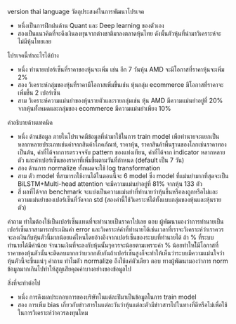 version thai language
วัตถุประสงค์ในการพัฒนาโปรเจค
- หนึ่งเป็นการฝึกฝนด้าน Quant และ Deep learning ของตัวเอง
- สองเป็นแนวคิดที่จะดึงเงินลงทุนจากต่างชาติมาลงตลาดหุ้นไทย ดังนั้นตัวหุ้นที่นำมาวิเคราะห์จะไม่มีหุ้นไทยเลย

โปรเจคนี้ทำอะไรได้บ้าง
- หนึ่ง ทำนายเปอร์เซ็นที่ราคาของหุ้นจะเพิ่ม เช่น อีก 7 วันหุ้น AMD จะมีโอกาสที่ราคาหุ้นจะเพิ่ม 2%
- สอง วิเคราะห์กลุ่มของหุ้นที่ราคามีโอกาสเพิ่มขึ้นเช่น หุ้นกลุ่ม ecommerce มีโอกาสที่ราคาจะเพิ่มขึ้น 2 เปอร์เซ็น
- สาม วิเคราะห์ความแม่นยำของหุ้นรายตัวและรายกลุ่มเช่น หุ้น AMD มีความแม่นยำอยู่ที่ 20% จากหุ้นทั้งหมดและกลุ่มของ ecommerce มีความแม่นยำเพียง 10%

คำอธิบายด้านเทคนิค 
- หนึ่ง ด้านข้อมูล ภายในโปรเจคมีข้อมูลที่นำมาใช้ในการ train model เพือทำนายจะแยกเป็นหลากหลายประเภทเช่นค่าจากสินค้าโภคภัณฑ์, ราคาหุ้น, ราคาสินค้าพื้นฐานของโลกเช่นราคาทองเป็นต้น, ค่าที่ได้จากการตรวจจจับ pattern ของแท่งเทียน,
  ค่าที่ได้จาก indicator หลากหลายตัว และค่าเปอร์เซ็นของราคาที่เพิ่มขึ้นตามวันที่กำหนด (default เป็น 7 วัน)
- สอง ด้านการ normalize ทั้งหมดจะใช้ log transformation
- สาม ตัว model ที่สามารถใช้งานได้ในตอนนี้จะ 6 model ซึ่ง model ที่แม่นยำมากที่สุดจะเป็น BiLSTM+Multi-head attention จะมีความแม่นยำอยู่ที่ 81% จากหุ้น 133 ตัว
- สี่ ผลที่ได้จาก benchmark จะแบ่งเป็นความแม่นยำที่ทำนายว่าหุ้นขึ้นหรือลงถูกหรือไม่และความแม่นยำของเปอร์เซ็นที่วัดจาก std (สองค่านี้ใช้วิเคราะห์ได้ทั้งแบบกลุ่มของหุ้นและหุ้นรายตัว)

คำถาม ทำไมต้องใช้เป็นเปอร์เซ็นแทนที่จะทำนายเป็นราคาไปเลย
ตอบ ผู้พัฒนามองว่าการทำนายเป็นเปอร์เซ็นเราสามารถประเมินค่า error และวิเคราะห์ค่าที่ทำนายได้เช่นเวลาที่เราจะวิเคราะห์ว่าเราควรจะลงเงินกับหุ้นตัวนี้มากน้อยแค่ไหนโดยอ้างอิงจากเปอร์เซ็นของระบบที่ทำนายได้
    ถ้า % ที่ระบบทำนายได้มีค่าน้อย จำนวนเงินที่จะลงกับหุ้นนั้นๆควรจะน้อยตามเพราะค่า % น้อยทำใหใ้มีโอกาสที่ราคาของหุ้นตัวนั้นจะติดลบมากกว่าบวกกลับกันถ้าเปอร์เซ็นสูงก็จะทำให้เห็นว่าระบบมีความแม่นใจว่าหุ้นตัวนี้จะขึ้นแน่ๆ
คำถาม ทำไมตัว normalize ถึงใช้แค่ตัวเดียว
ตอบ ทางผู้พัฒนามองว่าการ norm ข้อมูลมากเกินไปทำให้สูญเสียคุณค่าบางอย่างของข้อมูลไป

สิ่งที่จะทำต่อไป
- หนึ่ง การดึงผลประกอบการของบริษัทในแต่ละปีมาเป็นข้อมูลในการ train model
- สอง การเพิ่ม bias เกี่ยวกับข่าวสารในแต่ละวันว่าหุ้นแต่ละตัวมีข่าวสารไปในทางที่ดีหรือไม่เพื่อใช้ในการวิเคราะห์ว่าควรลงทุนไหม
